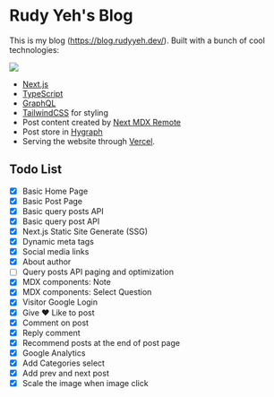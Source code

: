 # Rudy Yeh's Blog

This is my blog (https://blog.rudyyeh.dev/). Built with a bunch of cool technologies:

![](https://skillicons.dev/icons?i=ts,next,tailwind,graphql)

- [Next.js](https://nextjs.org/)
- [TypeScript](https://www.typescriptlang.org/)
- [GraphQL](https://graphql.org/)
- [TailwindCSS](https://tailwindcss.com/) for styling
- Post content created by [Next MDX Remote](https://github.com/hashicorp/next-mdx-remote)
- Post store in [Hygraph](https://hygraph.com/)
- Serving the website through [Vercel](https://vercel.com/).

## Todo List

- [x] Basic Home Page
- [x] Basic Post Page
- [x] Basic query posts API
- [x] Basic query post API
- [x] Next.js Static Site Generate (SSG) 
- [x] Dynamic meta tags
- [x] Social media links
- [x] About author
- [ ] Query posts API paging and optimization
- [x] MDX components: Note
- [x] MDX components: Select Question
- [x] Visitor Google Login
- [x] Give ❤️ Like to post
- [x] Comment on post
- [x] Reply comment
- [x] Recommend posts at the end of post page
- [x] Google Analytics
- [x] Add Categories select
- [x] Add prev and next post
- [x] Scale the image when image click

